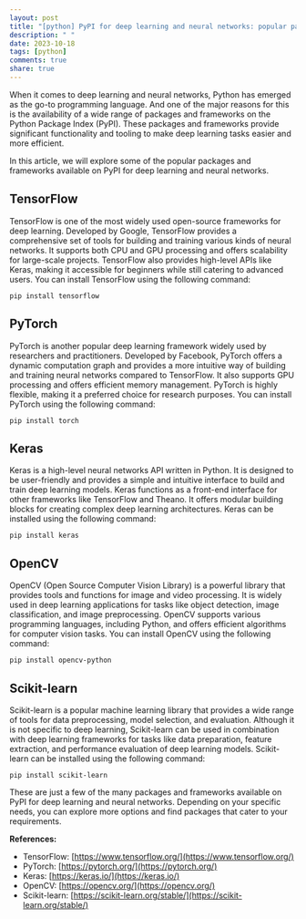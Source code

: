 ```yaml
---
layout: post
title: "[python] PyPI for deep learning and neural networks: popular packages and frameworks"
description: " "
date: 2023-10-18
tags: [python]
comments: true
share: true
---
```


When it comes to deep learning and neural networks, Python has emerged as the go-to programming language. And one of the major reasons for this is the availability of a wide range of packages and frameworks on the Python Package Index (PyPI). These packages and frameworks provide significant functionality and tooling to make deep learning tasks easier and more efficient.

In this article, we will explore some of the popular packages and frameworks available on PyPI for deep learning and neural networks.

## TensorFlow

TensorFlow is one of the most widely used open-source frameworks for deep learning. Developed by Google, TensorFlow provides a comprehensive set of tools for building and training various kinds of neural networks. It supports both CPU and GPU processing and offers scalability for large-scale projects. TensorFlow also provides high-level APIs like Keras, making it accessible for beginners while still catering to advanced users. You can install TensorFlow using the following command:

```
pip install tensorflow
```

## PyTorch

PyTorch is another popular deep learning framework widely used by researchers and practitioners. Developed by Facebook, PyTorch offers a dynamic computation graph and provides a more intuitive way of building and training neural networks compared to TensorFlow. It also supports GPU processing and offers efficient memory management. PyTorch is highly flexible, making it a preferred choice for research purposes. You can install PyTorch using the following command:

```
pip install torch
```

## Keras

Keras is a high-level neural networks API written in Python. It is designed to be user-friendly and provides a simple and intuitive interface to build and train deep learning models. Keras functions as a front-end interface for other frameworks like TensorFlow and Theano. It offers modular building blocks for creating complex deep learning architectures. Keras can be installed using the following command:

```
pip install keras
```

## OpenCV

OpenCV (Open Source Computer Vision Library) is a powerful library that provides tools and functions for image and video processing. It is widely used in deep learning applications for tasks like object detection, image classification, and image preprocessing. OpenCV supports various programming languages, including Python, and offers efficient algorithms for computer vision tasks. You can install OpenCV using the following command:

```
pip install opencv-python
```

## Scikit-learn

Scikit-learn is a popular machine learning library that provides a wide range of tools for data preprocessing, model selection, and evaluation. Although it is not specific to deep learning, Scikit-learn can be used in combination with deep learning frameworks for tasks like data preparation, feature extraction, and performance evaluation of deep learning models. Scikit-learn can be installed using the following command:

```
pip install scikit-learn
```

These are just a few of the many packages and frameworks available on PyPI for deep learning and neural networks. Depending on your specific needs, you can explore more options and find packages that cater to your requirements.

**References:**
- TensorFlow: [https://www.tensorflow.org/](https://www.tensorflow.org/)
- PyTorch: [https://pytorch.org/](https://pytorch.org/)
- Keras: [https://keras.io/](https://keras.io/)
- OpenCV: [https://opencv.org/](https://opencv.org/)
- Scikit-learn: [https://scikit-learn.org/stable/](https://scikit-learn.org/stable/)